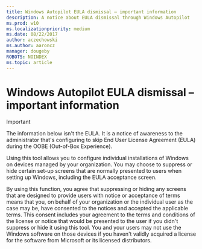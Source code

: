 ```yaml
---
title: Windows Autopilot EULA dismissal – important information
description: A notice about EULA dismissal through Windows Autopilot
ms.prod: w10
ms.localizationpriority: medium
ms.date: 08/22/2017
author: aczechowski
ms.author: aaroncz
manager: dougeby
ROBOTS: NOINDEX
ms.topic: article
---
```

# Windows Autopilot EULA dismissal – important information

>[!IMPORTANT]
>The information below isn't the EULA. It is a notice of awareness to the administrator that's configuring to skip End User License Agreement (EULA) during the OOBE (Out-of-Box Experience).

Using this tool allows you to configure individual installations of Windows on devices managed by your organization. You may choose to suppress or hide certain set-up screens that are normally presented to users when setting up Windows, including the EULA acceptance screen.  

By using this function, you agree that suppressing or hiding any screens that are designed to provide users with notice or acceptance of terms means that you, on behalf of your organization or the individual user as the case may be, have consented to the notices and accepted the applicable terms. This consent includes your agreement to the terms and conditions of the license or notice that would be presented to the user if you didn't suppress or hide it using this tool. You and your users may not use the Windows software on those devices if you haven't validly acquired a license for the software from Microsoft or its licensed distributors.
